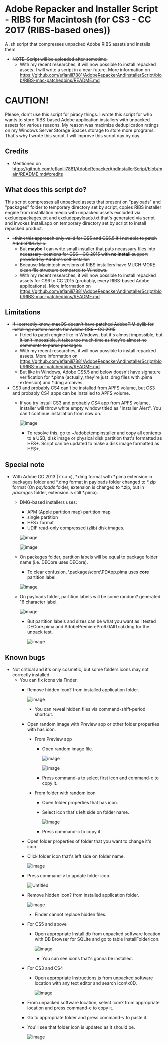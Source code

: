 # Adobe Repacker and Installer Script - RIBS for Macintosh (for CS3 - CC 2017 (RIBS-based ones))
A .sh script that compresses unpacked Adobe RIBS assets and installs them.
- ~~NOTE: Script will be uploaded after sometime.~~
  - With my recent researches, it will now possible to install repacked assets. I will write a script in a near future. More information on https://github.com/eflanili7881/AdobeRepackerAndInstallerScript/blob/RIBS-mac-patchedbins/README.md

# CAUTION!
Please, don't use this script for piracy things. I wrote this script for who wants to store RIBS-based Adobe application installers with unpacked assets for various reasons. My reason was maximize deduplication ratings on my Windows Server Storage Spaces storage to store more programs. That's why I wrote this script. I will improve this script day by day.

## Credits
- Mentioned on https://github.com/eflanili7881/AdobeRepackerAndInstallerScript/blob/main/README.md#credits

## What does this script do?
This script compresses all unpacked assets that present on "payloads" and "packages" folder to temporary directory set by script, copies RIBS installer engine from installation media with unpacked assets excluded via excludepackages.txt and excludepayloads.txt that's generated via script and invokes Install.app on temporary directory set by script to install repacked product.

- ~~I think this approach only valid for CS5 and CS5.5 if I not able to patch AdobePIM.dylib.~~
  - ~~But **maybe** I can write small installer that puts necassary files into necassary locations for CS6 - CC 2015 with **no install** support provided by Adobe's self installer.~~
  - ~~Because Macintosh versions of RIBS installers have MUCH MORE clean file structure compared to Windows.~~
  - With my recent researches, it will now possible to install repacked assets for CS6 to CC 2015 (probably, every RIBS-based Adobe applications). More information on https://github.com/eflanili7881/AdobeRepackerAndInstallerScript/blob/RIBS-mac-patchedbins/README.md

## Limitations
- ~~If I correctly know, macOS doesn't have patched AdobePIM.dylib for installing custom assets for Adobe CS6 - CC 2015~~
  - ~~I tried to patch engine like in Windows, but it's almost impossible, but it isn't impossible, it takes too much time as they're almost no comments to parse packages.~~
  - With my recent researches, it will now possible to install repacked assets. More information on https://github.com/eflanili7881/AdobeRepackerAndInstallerScript/blob/RIBS-mac-patchedbins/README.md
  - But like in Windows, Adobe CS5.5 and below doesn't have signature verification for *.pima (actually, they're just .dmg files with .pima extension) and *.dmg archives.
- CS3 and probably CS4 can't be installed from APFS volume, but CS3 and probably CS4 apps can be installed to APFS volume.
  - If you try install CS3 and probably CS4 app from APFS volume, installer will throw white empty window titled as "Installer Alert". You can't continue installation from now on.
 
    ![image](./pictures/392084739-8acb7210-8847-436b-9e88-20e6184e5dfb.png)

    - To resolve this, go to ~/adobetempinstaller and copy all contents to a USB, disk image or physical disk partition that's formatted as HFS+. Script can be updated to make a disk image formatted as HFS+.

## Special note
- With Adobe CC 2013 (7.x.x.x), *.dmg format with *.pima extension in packages folder and *.dmg format in payloads folder changed to *.zip format (On *payloads* folder, extension is changed to *.zip, but in *packages* folder, extension is still *.pima).
  - DMG-based installers uses:
    - APM (Apple partition map) partition map
    - single partition
    - HFS+ format
    - UDIF read-only compressed (zlib) disk images.
  
    ![image](./pictures/385924591-4371811e-0cf9-4f91-b454-110e71412736.png)

    ![image](./pictures/385922113-2787a77f-5d57-4507-84cf-6d74497eb0c4.png)
  - On packages folder, partition labels will be equal to package folder name (i.e. DECore uses DECore).
    - To clear confusion, \packages\core\PDApp.pima uses **core** partition label.

    ![image](./pictures/385922113-2787a77f-5d57-4507-84cf-6d74497eb0c4.png)
  - On payloads folder, partition labels will be some random? generated 16 character label.

    ![image](./pictures/385922553-2756cf10-3dba-4592-a33c-268dd5d5541b.png)
    - But partition labels and sizes can be what you want as I tested DECore.pima and AdobePremierePro6.0AllTrial.dmg for the unpack test.

      ![image](./pictures/385924245-ad538934-5426-4bda-b9c1-01fd15feefa6.png)

## Known bugs
- Not critical and it's only cosmetic, but some folders icons may not correctly installed.
  - You can fix icons via Finder.
    - Remove hidden Icon? from installed application folder.
   
      ![image](./pictures/395775880-cc9703a2-1b52-4f0d-81a7-46076054cac1.png)

      - You can reveal hidden files via command-shift-period shortcut.
    - Open random image with Preview app or other folder properties with has icon.
      - From Preview app
        - Open random image file.

          ![image](./pictures/395775996-fe1294bf-17e6-4693-af1a-6dea19691a2f.png)
   
          ![image](./pictures/395776619-925ad4d7-c256-4f3a-9dab-cccbf3ca06a8.png)

        - Press command-a to select first icon and command-c to copy it.
      - From folder with random icon
        - Open folder properties that has icon.
        - Select icon that's left side on folder name.
       
          ![image](./pictures/395776673-5c7cdf3e-2cbd-4ffa-a83d-0ef9f9540415.png)

        - Press command-c to copy it.
    - Open folder properties of folder that you want to change it's icon.
    - Click folder icon that's left side on folder name.
   
      ![image](./pictures/395776092-4871edc7-7747-4193-956b-1dba76d4766e.png)

    - Press command-v to update folder icon.
   
      ![Untitled](./pictures/395777536-f0715471-143a-413d-a89e-9d3d3ab93bf8.png)

    - Remove hidden Icon? from installed application folder.
   
      ![image](./pictures/395775880-cc9703a2-1b52-4f0d-81a7-46076054cac1.png)
      
      - Finder cannot replace hidden files.
    - For CS5 and above
      - Open appropriate Install.db from unpacked software location with DB Browser for SQLite and go to table InstallFolderIcon.
 
        ![image](./pictures/395775231-2f982fed-f2fd-47ab-95cf-a0d365de2bf9.png)

        - You can see icons that's gonna be installed.
    - For CS3 and CS4
      - Open appropriate Instructions.js from unpacked software location with any text editor and search Icon\x0D.
     
        ![image](./pictures/395777204-cbf75d20-74ca-4aae-89b7-425d914b59cf.png)

    - From unpacked software location, select Icon? from appropriate location and press command-c to copy it.
    - Go to appropriate folder and press command-v to paste it.
    - You'll see that folder icon is updated as it should be.

      ![image](./pictures/395777417-d9689b60-db12-4cd3-b259-a21cbbc1c459.png)
